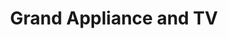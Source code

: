 ---
title: "Grand Appliance and TV"
url: /fitchburg/grand-appliance-and-tv/
shop: Haushaltsgeräte
---